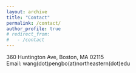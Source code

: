 ```yaml
---
layout: archive
title: "Contact"
permalink: /contact/
author_profile: true
# redirect_from:
#   - /contact
---
```


<!-- {% include base_path %} -->

<!-- ## Full CV available in pdf [here](http://hang-deng.github.io/files/cv.pdf) -->

<!-- # Contact -->

360 Huntington Ave, Boston, MA 02115 \
Email: wang(dot)pengbo(at)northeastern(dot)edu